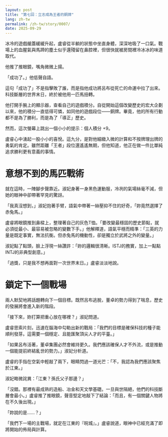 ```yaml
---
layout: post
title: "第七回：立志成為王者的銅牌"
lang: zh-tw
permalink: /zh-tw/story/0007/
date: 2025-09-29
---
```


冰冷的遊戲艙蓋緩緩升起，盧睿從半躺的狀態中坐直身體，深深地吸了一口氣。戰場上的血腥氣與馬蹄的塵土似乎還殘留在鼻腔裡，但很快就被房間裡冷冰冰的味道取代。

他推了推眼鏡，嘴角微微上揚。

「成功了。」他低聲自語。

這句「成功了」不是指擊敗了誰，而是指他成功將呂布從死亡的命運中拉了出來。科技斷層的世界末日，終於被他用一匹馬扭轉。

他打開手腕上的顯示器，查看自己的遊戲積分。自從開始這個改變歷史的宏大企劃以來，他的積分一直低得可憐，如同他的遊戲段位——銅牌。畢竟，他的所有行動都不是為了勝利，而是為了「導正」歷史。

然而，這次螢幕上跳出一個小小的提示：個人積分 +9。

盧睿心中湧起一股小小的喜悅。這九分，是對他細緻入微的計算和不按牌理出牌的勇氣的肯定。雖然距離「王者」段位還遙遙無期，但他知道，他正在做一件比單純追求勝利更有意義的事情。

# 意想不到的馬匹戰術

就在這時，一陣腳步聲靠近。淑妃身著一身黑色運動服，冷冽的氣場絲毫不減，但她的眼神中卻帶著罕見的驚訝。

「我真沒想到，」淑妃抱著手臂，語氣中帶著一絲壓抑不住的好奇，「妳竟然選擇了赤兔馬。」

盧睿將眼鏡推到鼻樑上，整理著自己的灰色T恤。「要改變最穩固的歷史節點，就必須從最小、最容易被忽略的變數下手。」他解釋道，語氣平穩而精準：「三英的力量是既定事實，無法抗衡。但赤兔馬的機動性，卻是獨立於武將之外的變量。」

淑妃點了點頭，臉上浮現一絲讚許：「妳的邏輯很清晰。ISTJ的務實，加上一點點INTJ的非典型創意。」

「過獎，只是我不想再面對一次世界末日。」盧睿淡淡地說。

# 鎖定下一個戰場

兩人默契地將話題轉向下一個目標。既然呂布逃脫，董卓的勢力得到了喘息，歷史的發展將會進入新的階段。

「接下來，妳打算把重心放在哪裡？」淑妃問道。

盧睿思索片刻，迅速在腦海中勾勒出新的戰局：「我們的目標是確保科技的種子能順利發芽。這需要一個穩定、且能匯聚頂尖人才的平臺。」

「如果呂布活著，董卓集團必然會維持更久。我們應該確保人才不外流，或是推動一個能提前終結亂世的勢力。」淑妃分析道。

盧睿的手指在空氣中輕敲了兩下，眼睛閃過一道光芒：「不，我認為我們應該聚焦於江東。」

淑妃略微詫異：「江東？孫氏父子那邊？」

「沒錯。那裡有最成熟的造船、冶金和天文學基礎。一旦與世隔絕，他們的科技斷層會最小。」盧睿推了推眼鏡，聲音堅定地敲下了結論：「而且，有一個關鍵人物將在不久後出現。」

「妳說的是……？」

「我們下一場的主戰場，就定在江東的『皖城』。」盧睿說道，眼神中已經充滿了即將開始的佈局與計算。